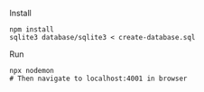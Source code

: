 Install

    npm install
    sqlite3 database/sqlite3 < create-database.sql

Run

    npx nodemon
    # Then navigate to localhost:4001 in browser
